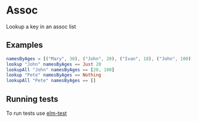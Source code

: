 # Assoc
Lookup a key in an assoc list

## Examples

```elm
namesByAges = [("Mary", 30), ("John", 20), ("Ivan", 18), ("John", 100)]
lookup "John" namesByAges == Just 20
lookupAll "John" namesByAges == [20, 100]
lookup "Pete" namesByAges == Nothing
lookupAll "Pete" namesByAges == []
```

## Running tests
To run tests use [elm-test](https://github.com/elm-community/elm-test)
